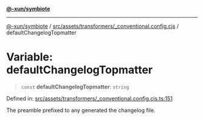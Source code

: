 [**@-xun/symbiote**](../../../../../README.md)

***

[@-xun/symbiote](../../../../../README.md) / [src/assets/transformers/\_conventional.config.cjs](../README.md) / defaultChangelogTopmatter

# Variable: defaultChangelogTopmatter

> `const` **defaultChangelogTopmatter**: `string`

Defined in: [src/assets/transformers/\_conventional.config.cjs.ts:151](https://github.com/Xunnamius/symbiote/blob/de44cf3f9abbc7550310bea0f718d51d9fdbe834/src/assets/transformers/_conventional.config.cjs.ts#L151)

The preamble prefixed to any generated the changelog file.
